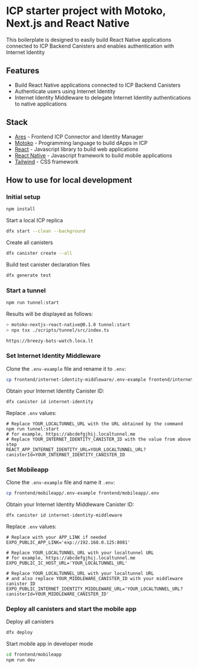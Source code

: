 # ICP starter project with Motoko, Next.js and React Native

This boilerplate is designed to easily build React Native applications connected to ICP Backend Canisters and enables authentication with Internet Identity

## Features

- Build React Native applications connected to ICP Backend Canisters
- Authenticate users using Internet Identity
- Internet Identity Middleware to delegate Internet Identity authentications to native applications

## Stack

- [Ares](https://github.com/bundlydev/ares/) - Frontend ICP Connector and Identity Manager
- [Motoko](https://internetcomputer.org/docs/current/motoko/main/getting-started/motoko-introduction/) - Programming language to build dApps in ICP
- [React](https://es.react.dev/) - Javascript library to build web applications
- [React Native](https://reactnative.dev/) - Javascript framework to build mobile applications
- [Tailwind](https://tailwindcss.com/) - CSS framework

## How to use for local development

### Initial setup

```bash
npm install
```

Start a local ICP replica

```bash
dfx start --clean --background
```

Create all canisters

```bash
dfx canister create --all
```

Build test canister declaration files

```bash
dfx generate test
```

### Start a tunnel

```bash
npm run tunnel:start
```

Results will be displayed as follows:

```bash
> motoko-nextjs-react-native@0.1.0 tunnel:start
> npx tsx ./scripts/tunnel/src/index.ts

https://breezy-bats-watch.loca.lt
```

### Set Internet Identity Middleware

Clone the `.env-example` file and rename it to `.env`:

```bash
cp frontend/internet-identity-middleware/.env-example frontend/internet-identity-middleware/.env
```

Obtain your Internet Identity Canister ID:

```bash
dfx canister id internet-identity
```

Replace `.env` values:

```
# Replace YOUR_LOCALTUNNEL_URL with the URL obtained by the command npm run tunnel:start
# for example, https://abcdefgjhij.localtunnel.me
# Replace YOUR_INTERNET_IDENTITY_CANISTER_ID with the value from above step
REACT_APP_INTERNET_IDENTITY_URL=YOUR_LOCALTUNNEL_URL?canisterId=YOUR_INTERNET_IDENTITY_CANISTER_ID
```

### Set Mobileapp

Clone the `.env-example` file and name it `.env`:

```bash
cp frontend/mobileapp/.env-example frontend/mobileapp/.env
```

Obtain your Internet Identity Middleware Canister ID:

```bash
dfx canister id internet-identity-middleware
```

Replace `.env` values:

```
# Replace with your APP_LINK if needed
EXPO_PUBLIC_APP_LINK='exp://192.168.0.125:8081'

# Replace YOUR_LOCALTUNNEL_URL with your localtunnel URL
# for example, https://abcdefgjhij.localtunnel.me
EXPO_PUBLIC_IC_HOST_URL='YOUR_LOCALTUNNEL_URL'

# Replace YOUR_LOCALTUNNEL_URL with your localtunnel URL
# and also replace YOUR_MIDDLEWARE_CANISTER_ID with your middleware canister ID
EXPO_PUBLIC_INTERNET_IDENTITY_MIDDLEWARE_URL='YOUR_LOCALTUNNEL_URL?canisterId=YOUR_MIDDLEWARE_CANISTER_ID'
```

### Deploy all canisters and start the mobile app

Deploy all canisters

```bash
dfx deploy
```

Start mobile app in developer mode

```bash
cd frontend/mobileapp
npm run dev
```

